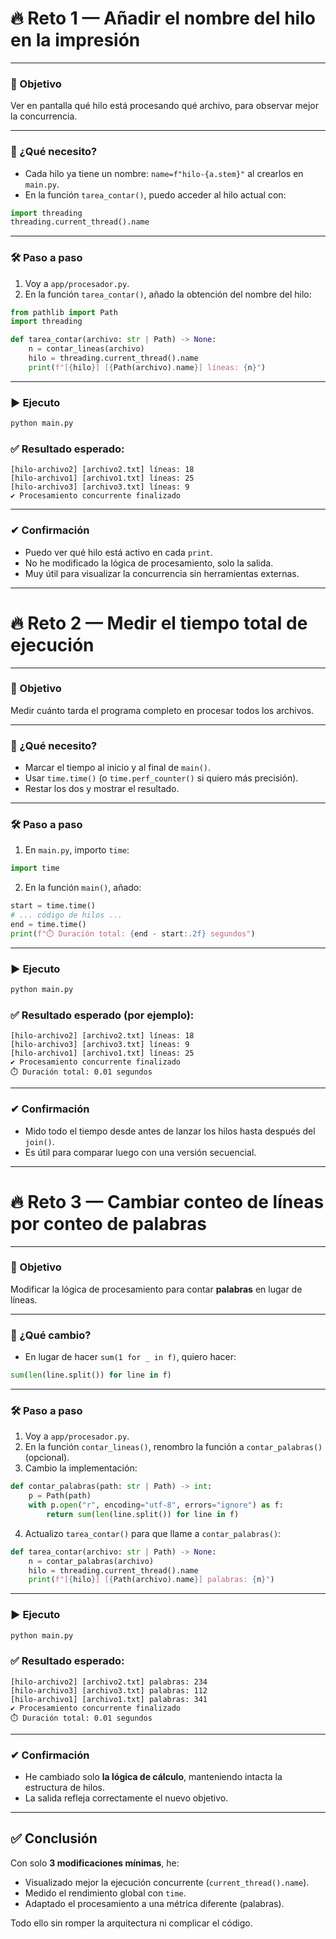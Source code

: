 
# 🔥 Reto 1 — Añadir el nombre del hilo en la impresión

---

### 🎯 Objetivo

Ver en pantalla qué hilo está procesando qué archivo, para observar mejor la concurrencia.

---

### 🧠 ¿Qué necesito?

* Cada hilo ya tiene un nombre: `name=f"hilo-{a.stem}"` al crearlos en `main.py`.
* En la función `tarea_contar()`, puedo acceder al hilo actual con:

```python
import threading
threading.current_thread().name
```

---

### 🛠 Paso a paso

1. Voy a `app/procesador.py`.
2. En la función `tarea_contar()`, añado la obtención del nombre del hilo:

```python
from pathlib import Path
import threading

def tarea_contar(archivo: str | Path) -> None:
    n = contar_lineas(archivo)
    hilo = threading.current_thread().name
    print(f"[{hilo}] [{Path(archivo).name}] líneas: {n}")
```

---

### ▶️ Ejecuto

```bash
python main.py
```

### ✅ Resultado esperado:

```
[hilo-archivo2] [archivo2.txt] líneas: 18
[hilo-archivo1] [archivo1.txt] líneas: 25
[hilo-archivo3] [archivo3.txt] líneas: 9
✔ Procesamiento concurrente finalizado
```

---

### ✔ Confirmación

* Puedo ver qué hilo está activo en cada `print`.
* No he modificado la lógica de procesamiento, solo la salida.
* Muy útil para visualizar la concurrencia sin herramientas externas.

---

# 🔥 Reto 2 — Medir el tiempo total de ejecución

---

### 🎯 Objetivo

Medir cuánto tarda el programa completo en procesar todos los archivos.

---

### 🧠 ¿Qué necesito?

* Marcar el tiempo al inicio y al final de `main()`.
* Usar `time.time()` (o `time.perf_counter()` si quiero más precisión).
* Restar los dos y mostrar el resultado.

---

### 🛠 Paso a paso

1. En `main.py`, importo `time`:

```python
import time
```

2. En la función `main()`, añado:

```python
start = time.time()
# ... código de hilos ...
end = time.time()
print(f"⏱️ Duración total: {end - start:.2f} segundos")
```

---

### ▶️ Ejecuto

```bash
python main.py
```

### ✅ Resultado esperado (por ejemplo):

```
[hilo-archivo2] [archivo2.txt] líneas: 18
[hilo-archivo3] [archivo3.txt] líneas: 9
[hilo-archivo1] [archivo1.txt] líneas: 25
✔ Procesamiento concurrente finalizado
⏱️ Duración total: 0.01 segundos
```

---

### ✔ Confirmación

* Mido todo el tiempo desde antes de lanzar los hilos hasta después del `join()`.
* Es útil para comparar luego con una versión secuencial.

---

# 🔥 Reto 3 — Cambiar conteo de líneas por conteo de palabras

---

### 🎯 Objetivo

Modificar la lógica de procesamiento para contar **palabras** en lugar de líneas.

---

### 🧠 ¿Qué cambio?

* En lugar de hacer `sum(1 for _ in f)`, quiero hacer:

```python
sum(len(line.split()) for line in f)
```

---

### 🛠 Paso a paso

1. Voy a `app/procesador.py`.
2. En la función `contar_lineas()`, renombro la función a `contar_palabras()` (opcional).
3. Cambio la implementación:

```python
def contar_palabras(path: str | Path) -> int:
    p = Path(path)
    with p.open("r", encoding="utf-8", errors="ignore") as f:
        return sum(len(line.split()) for line in f)
```

4. Actualizo `tarea_contar()` para que llame a `contar_palabras()`:

```python
def tarea_contar(archivo: str | Path) -> None:
    n = contar_palabras(archivo)
    hilo = threading.current_thread().name
    print(f"[{hilo}] [{Path(archivo).name}] palabras: {n}")
```

---

### ▶️ Ejecuto

```bash
python main.py
```

### ✅ Resultado esperado:

```
[hilo-archivo2] [archivo2.txt] palabras: 234
[hilo-archivo3] [archivo3.txt] palabras: 112
[hilo-archivo1] [archivo1.txt] palabras: 341
✔ Procesamiento concurrente finalizado
⏱️ Duración total: 0.01 segundos
```

---

### ✔ Confirmación

* He cambiado solo **la lógica de cálculo**, manteniendo intacta la estructura de hilos.
* La salida refleja correctamente el nuevo objetivo.

---

## ✅ Conclusión

Con solo **3 modificaciones mínimas**, he:

* Visualizado mejor la ejecución concurrente (`current_thread().name`).
* Medido el rendimiento global con `time`.
* Adaptado el procesamiento a una métrica diferente (palabras).

Todo ello sin romper la arquitectura ni complicar el código.